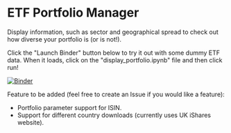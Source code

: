 # ETF Portfolio Manager
Display information, such as sector and geographical spread to check out how diverse your portfolio is (or is not!). 

Click the "Launch Binder" button below to try it out with some dummy ETF data. When it loads, click on the "display_portfolio.ipynb" file and then click run!

[![Binder](https://mybinder.org/badge_logo.svg)](https://mybinder.org/v2/gh/PinkShnack/ETF_Portfolio_Manager/master)


Feature to be added (feel free to create an Issue if you would like a feature):

* Portfolio parameter support for ISIN.
* Support for different country downloads (currently uses UK iShares website).